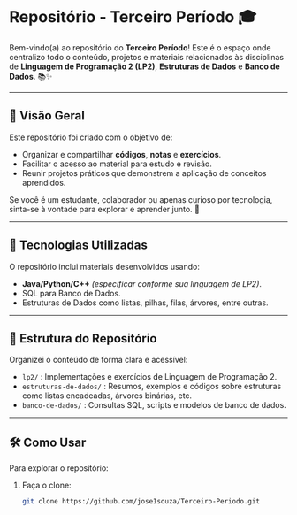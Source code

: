 # Repositório - Terceiro Período 🎓

Bem-vindo(a) ao repositório do **Terceiro Período**! Este é o espaço onde centralizo todo o conteúdo, projetos e materiais relacionados às disciplinas de **Linguagem de Programação 2 (LP2)**, **Estruturas de Dados** e **Banco de Dados**. 📚✨

---

## 📌 Visão Geral

Este repositório foi criado com o objetivo de:
- Organizar e compartilhar **códigos**, **notas** e **exercícios**.
- Facilitar o acesso ao material para estudo e revisão.
- Reunir projetos práticos que demonstrem a aplicação de conceitos aprendidos.

Se você é um estudante, colaborador ou apenas curioso por tecnologia, sinta-se à vontade para explorar e aprender junto. 🤝

---

## 🚀 Tecnologias Utilizadas

O repositório inclui materiais desenvolvidos usando:
- **Java/Python/C++** *(especificar conforme sua linguagem de LP2)*.
- SQL para Banco de Dados.
- Estruturas de Dados como listas, pilhas, filas, árvores, entre outras.

---

## 📂 Estrutura do Repositório

Organizei o conteúdo de forma clara e acessível:

- `lp2/` : Implementações e exercícios de Linguagem de Programação 2.
- `estruturas-de-dados/` : Resumos, exemplos e códigos sobre estruturas como listas encadeadas, árvores binárias, etc.
- `banco-de-dados/` : Consultas SQL, scripts e modelos de banco de dados.

---

## 🛠️ Como Usar

Para explorar o repositório:
1. Faça o clone:  
   ```bash
   git clone https://github.com/jose1souza/Terceiro-Periodo.git
